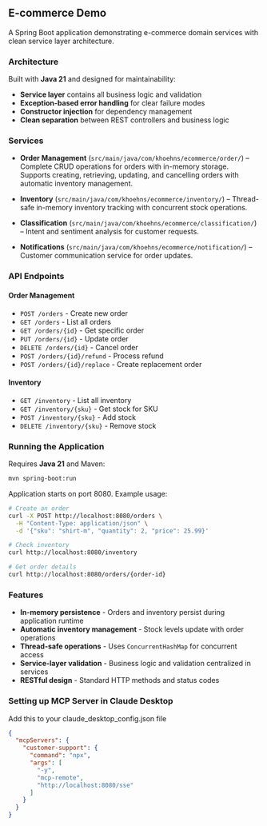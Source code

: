## E‑commerce Demo

A Spring Boot application demonstrating e-commerce domain services with clean service layer architecture.

### Architecture

Built with **Java 21** and designed for maintainability:
- **Service layer** contains all business logic and validation
- **Exception-based error handling** for clear failure modes
- **Constructor injection** for dependency management
- **Clean separation** between REST controllers and business logic

### Services

- **Order Management** (`src/main/java/com/khoehns/ecommerce/order/`) – 
  Complete CRUD operations for orders with in-memory storage. Supports creating, retrieving, updating, and cancelling orders with automatic inventory management.

- **Inventory** (`src/main/java/com/khoehns/ecommerce/inventory/`) –
  Thread-safe in-memory inventory tracking with concurrent stock operations.

- **Classification** (`src/main/java/com/khoehns/ecommerce/classification/`) –
  Intent and sentiment analysis for customer requests.

- **Notifications** (`src/main/java/com/khoehns/ecommerce/notification/`) –
  Customer communication service for order updates.

### API Endpoints

#### Order Management
- `POST /orders` - Create new order
- `GET /orders` - List all orders  
- `GET /orders/{id}` - Get specific order
- `PUT /orders/{id}` - Update order
- `DELETE /orders/{id}` - Cancel order
- `POST /orders/{id}/refund` - Process refund
- `POST /orders/{id}/replace` - Create replacement order

#### Inventory
- `GET /inventory` - List all inventory
- `GET /inventory/{sku}` - Get stock for SKU
- `POST /inventory/{sku}` - Add stock
- `DELETE /inventory/{sku}` - Remove stock

### Running the Application

Requires **Java 21** and Maven:

```sh
mvn spring-boot:run
```

Application starts on port 8080. Example usage:

```sh
# Create an order
curl -X POST http://localhost:8080/orders \
  -H "Content-Type: application/json" \
  -d '{"sku": "shirt-m", "quantity": 2, "price": 25.99}'

# Check inventory
curl http://localhost:8080/inventory

# Get order details
curl http://localhost:8080/orders/{order-id}
```

### Features

- **In-memory persistence** - Orders and inventory persist during application runtime
- **Automatic inventory management** - Stock levels update with order operations
- **Thread-safe operations** - Uses `ConcurrentHashMap` for concurrent access
- **Service-layer validation** - Business logic and validation centralized in services
- **RESTful design** - Standard HTTP methods and status codes

### Setting up MCP Server in Claude Desktop

Add this to your claude_desktop_config.json file

```json
{
  "mcpServers": {
    "customer-support": {
      "command": "npx",
      "args": [
        "-y",
        "mcp-remote",
        "http://localhost:8080/sse"
      ]
    }
  }
}
```